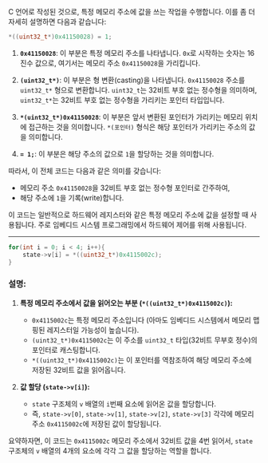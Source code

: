 C 언어로 작성된 것으로, 특정 메모리 주소에 값을 쓰는 작업을 수행합니다. 이를 좀 더 자세히 설명하면 다음과 같습니다:

```c
*((uint32_t*)0x41150028) = 1;
```

1. **`0x41150028`**: 이 부분은 특정 메모리 주소를 나타냅니다. `0x`로 시작하는 숫자는 16진수 값으로, 여기서는 메모리 주소 `0x41150028`을 가리킵니다.

2. **`(uint32_t*)`**: 이 부분은 형 변환(casting)을 나타냅니다. `0x41150028` 주소를 `uint32_t*` 형으로 변환합니다. `uint32_t`는 32비트 부호 없는 정수형을 의미하며, `uint32_t*`는 32비트 부호 없는 정수형을 가리키는 포인터 타입입니다.

3. **`*(uint32_t*)0x41150028`**: 이 부분은 앞서 변환된 포인터가 가리키는 메모리 위치에 접근하는 것을 의미합니다. `*(포인터)` 형식은 해당 포인터가 가리키는 주소의 값을 의미합니다.

4. **`= 1;`**: 이 부분은 해당 주소의 값으로 `1`을 할당하는 것을 의미합니다.

따라서, 이 전체 코드는 다음과 같은 의미를 갖습니다:

- 메모리 주소 `0x41150028`을 32비트 부호 없는 정수형 포인터로 간주하여,
- 해당 주소에 `1`을 기록(write)합니다.

이 코드는 일반적으로 하드웨어 레지스터와 같은 특정 메모리 주소에 값을 설정할 때 사용됩니다. 주로 임베디드 시스템 프로그래밍에서 하드웨어 제어를 위해 사용됩니다.


---

```c
for(int i = 0; i < 4; i++){
    state->v[i] = *((uint32_t*)0x4115002c);
}
```

### 설명:


1. **특정 메모리 주소에서 값을 읽어오는 부분 (`*((uint32_t*)0x4115002c)`):**
   - `0x4115002c`는 특정 메모리 주소입니다 (아마도 임베디드 시스템에서 메모리 맵핑된 레지스터일 가능성이 높습니다).
   - `(uint32_t*)0x4115002c`는 이 주소를 `uint32_t` 타입(32비트 무부호 정수)의 포인터로 캐스팅합니다.
   - `*((uint32_t*)0x4115002c)`는 이 포인터를 역참조하여 해당 메모리 주소에 저장된 32비트 값을 읽어옵니다.

2. **값 할당 (`state->v[i]`):**
   - `state` 구조체의 `v` 배열의 `i`번째 요소에 읽어온 값을 할당합니다.
   - 즉, `state->v[0]`, `state->v[1]`, `state->v[2]`, `state->v[3]` 각각에 메모리 주소 `0x4115002c`에 저장된 값이 할당됩니다.

요약하자면, 이 코드는 `0x4115002c` 메모리 주소에서 32비트 값을 4번 읽어서, `state` 구조체의 `v` 배열의 4개의 요소에 각각 그 값을 할당하는 역할을 합니다.